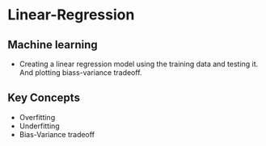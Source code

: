 # Linear-Regression

## Machine learning  
- Creating a linear regression model using the training data and testing it. And plotting biass-variance tradeoff.  
  
## Key Concepts  
- Overfitting  
- Underfitting  
- Bias-Variance tradeoff  

